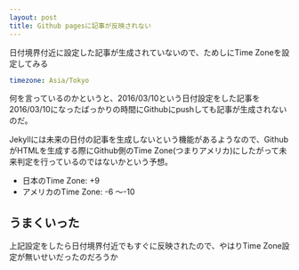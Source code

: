 ```yaml
---
layout: post
title: Github pagesに記事が反映されない
---
```


日付境界付近に設定した記事が生成されていないので、ためしにTime Zoneを設定してみる

```yaml
timezone: Asia/Tokyo
```

何を言っているのかというと、2016/03/10という日付設定をした記事を2016/03/10になったばっかりの時間にGithubにpushしても記事が生成されないのだ。

Jekyllには未来の日付の記事を生成しないという機能があるようなので、GithubがHTMLを生成する際にGithub側のTime Zone(つまりアメリカ)にしたがって未来判定を行っているのではないかという予想。

* 日本のTime Zone: +9
* アメリカのTime Zone: -6 ～-10

## うまくいった

上記設定をしたら日付境界付近でもすぐに反映されたので、やはりTime Zone設定が無いせいだったのだろうか
